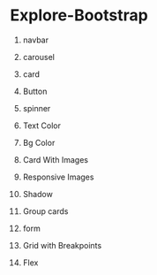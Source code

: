 # Explore-Bootstrap

1. navbar

2. carousel

3. card 

4. Button

5. spinner

6. Text Color

7. Bg Color

8. Card With Images

9. Responsive Images

10. Shadow

11. Group cards

12. form

13. Grid with Breakpoints

14. Flex
